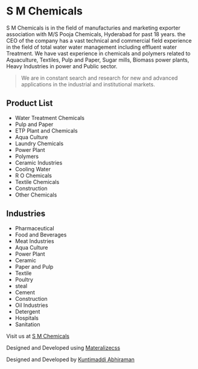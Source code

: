 # S M Chemicals

S M Chemicals is in the field of manufacturies and marketing exporter association with M/S Pooja Chemicals, Hyderabad for past 18 years. the CEO of the company has a vast technical and commercial field experience in the field of total water water management including effluent water Treatment. We have vast experience in chemicals and polymers related to Aquaculture, Textiles, Pulp and Paper, Sugar mills, Biomass power plants, Heavy Industries in power and Public sector.

> We are in constant search and research for new and advanced applications in the industrial and institutional markets.

## Product List

 - Water Treatment Chemicals
 - Pulp and Paper
 - ETP Plant and Chemicals
 - Aqua Culture
 - Laundry Chemicals
 - Power Plant
 - Polymers
 - Ceramic Industries
 - Cooling Water
 - R O Chemicals
 - Textile Chemicals
 - Construction
 - Other Chemicals
 
## Industries
 - Pharmaceutical
 - Food and Beverages
 - Meat Industries
 - Aqua Culture
 - Power Plant
 - Ceramic
 - Paper and Pulp
 - Textile
 - Poultry
 - steal
 - Cement
 - Construction
 - Oil Industries
 - Detergent
 - Hospitals
 - Sanitation
 
 Visit us at [S M Chemicals](https://smchemicals.co.in)
 
 
 
 
Designed and Developed using [Materalizecss](https://materializecss.com/)

Designed and Developed by [Kuntimaddi Abhiraman](https://abhiraman.ml/)
